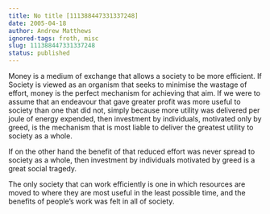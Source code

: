 ```yaml
---
title: No title [111388447331337248]
date: 2005-04-18
author: Andrew Matthews
ignored-tags: froth, misc
slug: 111388447331337248
status: published
---
```


Money is a medium of exchange that allows a society to be more efficient. If Society is viewed as an organism that seeks to minimise the wastage of effort, money is the perfect mechanism for achieving that aim. If we were to assume that an endeavour that gave greater profit was more useful to society than one that did not, simply because more utility was delivered per joule of energy expended, then investment by individuals, motivated only by greed, is the mechanism that is most liable to deliver the greatest utility to society as a whole.

If on the other hand the benefit of that reduced effort was never spread to society as a whole, then investment by individuals motivated by greed is a great social tragedy.

The only society that can work efficiently is one in which resources are moved to where they are most useful in the least possible time, and the benefits of people’s work was felt in all of society.

